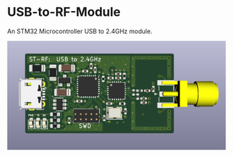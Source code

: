 # USB-to-RF-Module
An STM32 Microcontroller USB to 2.4GHz module. 

![Optional Text](stm-rf-img.png)

